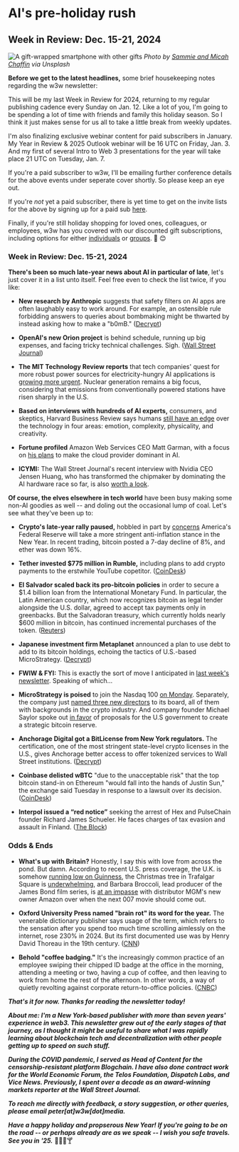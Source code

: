 # AI's pre-holiday rush
## Week in Review: Dec. 15-21, 2024

![A gift-wrapped smartphone with other gifts](https://w3w.news/img/chaffins-3000.jpg)
*Photo by [Sammie and Micah Chaffin](thechaffins.co) via Unsplash*

**Before we get to the latest headlines,** some brief housekeeping notes regarding the w3w newsletter:

This will be my last Week in Review for 2024, returning to my regular publishing cadence every Sunday on Jan. 12. Like a lot of you, I'm going to be spending a lot of time with friends and family this holiday season. So I think it just makes sense for us all to take a little break from weekly updates.

I'm also finalizing exclusive webinar content for paid subscribers in January. My Year in Review & 2025 Outlook webinar will be 16 UTC on Friday, Jan. 3. And my first of several Intro to Web 3 presentations for the year will take place 21 UTC on Tuesday, Jan. 7.

If you're a paid subscriber to w3w, I'll be emailing further conference details for the above events under seperate cover shortly. So please keep an eye out.

If you're *not* yet a paid subscriber, there is yet time to get on the invite lists for the above by signing up for a paid sub [here](https://w3wnews.substack.com/subscribe).

Finally, if you're still holiday shopping for loved ones, colleagues, or employees, w3w has you covered with our discounted gift subscriptions, including options for either [individuals](https://w3wnews.substack.com/subscribe?simple=true&next=https%3A%2F%2Fw3wnews.substack.com%2F&gift=true) or [groups](https://w3wnews.substack.com/subscribe?simple=true&next=https%3A%2F%2Fw3wnews.substack.com%2F&group=true). 🎁 😊

### Week in Review: Dec. 15-21, 2024

**There's been so much late-year news about AI in particular of late**, let's just cover it in a list unto itself. Feel free even to check the list twice, if you like:

- **New research by Anthropic** suggests that safety filters on AI apps are often laughably easy to work around. For example, an ostensible rule forbidding answers to queries about bombmaking might be thwarted by instead asking how to make a "b0mB." ([Decrypt](https://decrypt.co/298397/anthropic-jailbreak-bypass-ai-restrictions-censorship))

- **OpenAI's new Orion project** is behind schedule, running up big expenses, and facing tricky technical challenges. Sigh. ([Wall Street Journal](https://www.wsj.com/tech/ai/openai-gpt5-orion-delays-639e7693?st=rGtERy&reflink=desktopwebshare_permalink))

- **The MIT Technology Review reports** that tech companies' quest for more robust power sources for electricity-hungry AI applications is [growing more urgent](https://www.technologyreview.com/2024/12/17/1108894/ais-search-for-more-energy-is-growing-more-urgent/). Nuclear generation remains a big focus, considering that emissions from conventionally powered stations have risen sharply in the U.S.

- **Based on interviews with hundreds of AI experts,** consumers, and skeptics, Harvard Business Review says humans [still have an edge](https://hbr.org/2024/12/where-humans-still-have-the-edge-on-ai) over the technology in four areas: emotion, complexity, physicality, and creativity.  

- **Fortune profiled** Amazon Web Services CEO Matt Garman, with a focus on [his plans](https://news.google.com/read/CBMihAFBVV95cUxQUmtkYjhsWUNNeXgxWnEzLV9jeGRXQ3h5d3NhbEtELXplV1lsaG13TkpSQnJsRldIT3lud3ZzeU41OEVsSzJEMnJkTHZXNExGUzB5Nm93REhZUXJVckQzc0EtbXZRNjJjVWxrV2h2V25NZXZ3c1FLaXJ5TXJWMDZDak96SVU?hl=en-US&gl=US&ceid=US%3Aen) to make the cloud provider dominant in AI.

- **ICYMI:** The Wall Street Journal's recent interview with Nvidia CEO Jensen Huang, who has transformed the chipmaker by dominating the AI hardware race so far, is also [worth a look]().

**Of course, the elves elsewhere in tech world** have been busy making some non-AI goodies as well -- and doling out the occasional lump of coal. Let's see what they've been up to:

- **Crypto's late-year rally paused,** hobbled in part by [concerns](https://decrypt.co/298227/bitcoin-etfs-record-high-outflows-672-million) America's Federal Reserve will take a more stringent anti-inflation stance in the New Year. In recent trading, bitcoin posted a 7-day decline of 8%, and ether was down 16%.

- **Tether invested $775 million in Rumble,** including plans to add crypto payments to the erstwhile YouTube copetitor. ([CoinDesk](https://www.coindesk.com/business/2024/12/20/tether-takes-75-m-stake-in-video-sharing-platform-rumble))

- **El Salvador scaled back its pro-bitcoin policies** in order to secure a $1.4 billion loan from the International Monetary Fund. In particular, the Latin American country, which now recognizes bitcoin as legal tender alongside the U.S. dollar, agreed to accept tax payments only in greenbacks. But the Salvadoran treasury, which currently holds nearly $600 million in bitcoin, has continued incremental purchases of the token. ([Reuters](https://duckduckgo.com/?q=imf+bitcoin+warning+%27el+salvador%27&ia=web))

- **Japanese investment firm Metaplanet** announced a plan to use debt to add to its bitcoin holdings, echoing the tactics of U.S.-based MicroStrategy. ([Decrypt](https://decrypt.co/298291/metaplanet-raises-61-million-buy-bitcoin))

- **FWIW & FYI:** This is exactly the sort of move I anticipated in [last week's newsletter](https://w3wnews.substack.com/p/are-microstrategy-imitators-on-the). Speaking of which...

- **MicroStrategy is poised** to join the Nasdaq 100 [on Monday](https://news.google.com/read/CBMiugFBVV95cUxNdXluQUY3QkRRNmJDZ2p0TzZqc1F1SjRfa2lMX29EZTNrZzVTNmFsWUMxY3pHbFU4WWc2RUtHcGw5cVBscE1YNlh1aXpOd0FTNjhkbng3UjFJeVdfZGU2WllZQzRTRWR4Si1IOXM2WGtGWVF1LWItdFhETklDckpCdEJfT1pOY05xMGtfTWdZTk9zUTB0cWN5b3JxczZkbjlzZEp0MXVib2RHVVdRU2xVaVdaUzN0YUIxVlE?hl=en-US&gl=US&ceid=US%3Aen). Separately, the company just [named three new directors](https://www.theblock.co/post/332102/microstrategy-names-former-binance-us-ceo-brian-brooks-two-others-to-board-of-directors ) to its board, all of them with backgrounds in the crypto industry. And company founder Michael Saylor spoke out [in favor](https://www.theblock.co/post/332065/microstrategy-founder-michael-saylor-advocates-for-trump-backed-strategic-bitcoin-reserve-in-proposal-to-set-crypto-industry-standards) of proposals for the U.S government to create a strategic bitcoin reserve.

- **Anchorage Digital got a BitLicense from New York regulators.** The certification, one of the most stringent state-level crypto licenses in the U.S., gives Anchorage better access to offer tokenized services to Wall Street institutions. ([Decrypt](https://decrypt.co/297073/anchorage-digital-bitlicense-new-york))

- **Coinbase delisted wBTC** "due to the unacceptable risk" that the top bitcoin stand-in on Ethereum "would fall into the hands of Justin Sun," the exchange said Tuesday in response to a lawsuit over its decision. ([CoinDesk](https://www.coindesk.com/business/2024/12/17/coinbase-says-it-nixed-w-btc-because-justin-sun-posed-unacceptable-risk))

- **Interpol issued a “red notice”** seeking the arrest of Hex and PulseChain founder Richard James Schueler. He faces charges of tax evasion and assault in Finland. ([The Block](https://www.theblock.co/post/332106/hex-founder-richard-heart-wanted-by-interpol-europol-on-charges-of-tax-evasion-and-assault))


<!--

CBK items...
-->

### Odds & Ends

- **What's up with Britain?** Honestly, I say this with love from across the pond. But damn. According to recent U.S. press coverage, the U.K. is somehow [running low on Guinness](https://www.wsj.com/business/guinness-shortage-rising-demand-popularity-47400614?st=qsv9pa&reflink=desktopwebshare_permalink), the Christmas tree in Trafalgar Square is [underwhelming](https://news.google.com/read/CBMiggFBVV95cUxPNlBwNHJxWng1el9FTk1TZ2dPU0RHZ1hSdzYxa0FkSjJlWndpTEVlZ3huc0YzZ1BENGZvaURsaktIekVicGdzbmpjMERCQWVuVmxjNUJzb2tlMlFQWTBsbFRBaFJqdXRDY216ZmtwX0xLN3ZacGQ1OWZIWFdkU0RzQVd3?hl=en-US&gl=US&ceid=US%3Aen), and Barbara Broccoli, lead producer of the James Bond film series, is [at an impasse](https://www.wsj.com/business/media/james-bond-movies-amazon-barbara-broccoli-0b04f0db?reflink=desktopwebshare_permalink) with distributor MGM's new owner Amazon over when the next 007 movie should come out.

- **Oxford University Press named "brain rot" its word for the year.** The venerable dictionary publisher says usage of the term, which refers to the sensation after you spend too much time scrolling aimlessly on the internet, rose 230% in 2024. But its first documented use was by Henry David Thoreau in the 19th century. ([CNN](https://www.cnn.com/2024/12/02/world/brain-rot-oxford-word-of-the-year-2024-intl-scli-gbr/index.html))  

- **Behold "coffee badging."** It's the increasingly common practice of an employee swiping their chipped ID badge at the office in the morning, attending a meeting or two, having a cup of coffee, and then leaving to work from home the rest of the afternoon. In other words, a way of quietly revolting against corporate return-to-office policies. ([CNBC](https://www.youtube.com/watch?v=mJG4MdepNSA))

_**That's it for now. Thanks for reading the newsletter today!**_

_**About me: I'm a New York-based publisher with more than seven years' experience in web3. This newsletter grew out of the early stages of that journey, as I thought it might be useful to share what I was rapidly learning about blockchain tech and decentralization with other people getting up to speed on such stuff.**_

 _**During the COVID pandemic, I served as Head of Content for the censorship-resistant platform Blogchain. I have also done contract work for the World Economic Forum, the Telos Foundation, Dispatch Labs, and Vice News. Previously, I spent over a decade as an award-winning markets reporter at the Wall Street Journal.**_

 _**To reach me directly with feedback, a story suggestion, or other queries, please email peter[at]w3w[dot]media.**_

 _**Have a happy holiday and propserous New Year! If you're going to be on the road -- or perhaps already are as we speak -- I wish you safe travels. See you in '25.**_ 🎄🎅🎉🍸
